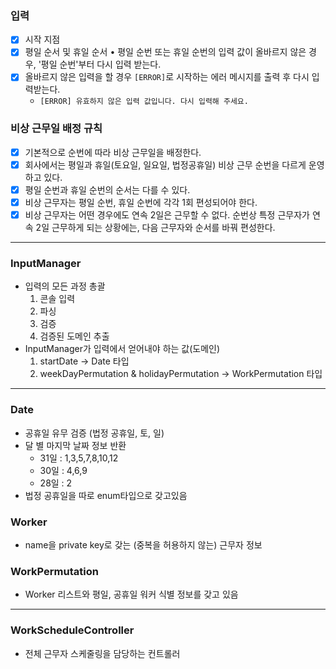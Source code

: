 ### 입력

- [x]  시작 지점 
- [x]  평일 순서 및 휴일 순서
  • 평일 순번 또는 휴일 순번의 입력 값이 올바르지 않은 경우, '평일 순번'부터 다시 입력 받는다.
- [x]  올바르지 않은 입력을 할 경우 `[ERROR]`로 시작하는 에러 메시지를 출력 후 다시 입력받는다.
    - `[ERROR] 유효하지 않은 입력 값입니다. 다시 입력해 주세요.`

### 비상 근무일 배정 규칙
- [x] 기본적으로 순번에 따라 비상 근무일을 배정한다.
- [x] 회사에서는 평일과 휴일(토요일, 일요일, 법정공휴일) 비상 근무 순번을 다르게 운영하고 있다.
- [x] 평일 순번과 휴일 순번의 순서는 다를 수 있다.
- [x] 비상 근무자는 평일 순번, 휴일 순번에 각각 1회 편성되어야 한다.
- [x] 비상 근무자는 어떤 경우에도 연속 2일은 근무할 수 없다.
  순번상 특정 근무자가 연속 2일 근무하게 되는 상황에는, 다음 근무자와 순서를 바꿔 편성한다.

---

### InputManager

- 입력의 모든 과정 총괄
    1. 콘솔 입력
    2. 파싱
    3. 검증
    4. 검증된 도메인 추출
- InputManager가 입력에서 얻어내야 하는 값(도메인)
    1. startDate → Date 타입
    2. weekDayPermutation & holidayPermutation → WorkPermutation 타입

---

### Date

- 공휴일 유무 검증  (법정 공휴일, 토, 일)
- 달 별 마지막 날짜 정보 반환
    - 31일 : 1,3,5,7,8,10,12
    - 30일 : 4,6,9
    - 28일 : 2
- 법정 공휴일을 따로 enum타입으로 갖고있음

### Worker

- name을 private key로 갖는 (중복을 허용하지 않는) 근무자 정보

### WorkPermutation

- Worker 리스트와 평일, 공휴일 워커 식별 정보를 갖고 있음 

---

### WorkScheduleController 

- 전체 근무자 스케줄링을 담당하는 컨트롤러 